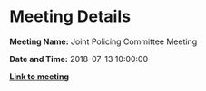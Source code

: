 # Meeting Details

**Meeting Name:** Joint Policing Committee Meeting

**Date and Time:** 2018-07-13 10:00:00

**<a href="https://www.limerick.ie/council/whats-on/joint-policing-committee-meeting-4" target="_blank">Link to meeting</a>**
